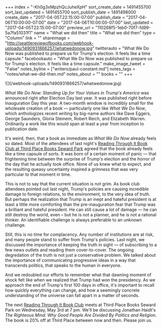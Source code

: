+++
index = "-Kh0g3xMpzhQcJuheXpH"
sort_create_date = 1491455700
sort_last_updated = 1491455700
sort_publish_date = 1491498000
create_date = "2017-04-05T22:15:00-07:00"
publish_date = "2017-04-06T10:00:00-07:00"
date = "2017-04-06T10:00:00-07:00"
last_updated = "2017-04-05T22:15:00-07:00"
preview_url = "110268f5-1eb0-70f7-fd99-5a7fa51031f1"
name = "What we did then"
title = "What we did then"
type = "Column"
link = ""
shareimage = "http://seattlereviewofbooks.com/webhook-uploads/1490931866257/whatwedonow.jpg"
twitterauto = "What We Do Now was published to prepare us for Trump's election. It feels like a time capsule."
facebookauto = "What We Do Now was published to prepare us for Trump's election. It feels like a time capsule."
make_image_tweet = "False"
notes_byline = ["writers/paul-constant.md"]
notes_tags = "notes/what-we-did-then.md"
notes_about = ""
books = ""
+++
<p class="image-left">![](/webhook-uploads/1490931866257/whatwedonow.jpg)</p>

*What We Do Now: Standing Up for Your Values in Trump's America* was announced right after Election Day last year. It was published right before Inauguration Day this year. A two-month window is incredibly small for the wholesale creation of a book — particularly one like *What We Do Now*, which anthologizes recent writing by big-name authors like Dave Eggers, George Saunders, Gloria Steinem, Robert Reich, and Elizabeth Warren. Ordinarily a work like this would span at least a year from inception to publication date.

It's weird, then, that a book as immediate as *What We Do Now* already feels so dated. Most of the attendees of last night's [Reading Through It Book Club at Third Place Books Seward Park](https://www.facebook.com/groups/readingthroughit/) agreed that the book already feels like a time capsule of sorts. It was born of a certain moment of panic — that frightening time between the surprise of Trump's election and the horror of the day that he actually took office. None of us knew what to expect, and the resulting queasy uncertainty inspired a grimness that was very particular to that moment in time.

This is not to say that the current situation is not grim. As book club attendees pointed out last night, Trump's policies are causing incredible damage to foreign relations, to the environment, to the very idea of truth. But perhaps the realization that Trump is an inept and hateful president is at least a little more comforting than the pre-inauguration fear that Trump was a brilliant and hateful president. He can still cause a lot of damage — he can still destroy the world, even – but he is not a planner, and he is not a rational thinker. An identifiable challenge is always preferable to an unknown challenge.

Still, this is no time for complacency. Any number of institutions are at risk, and many people stand to suffer from Trump's policies. Last night, we discussed the importance of keeping the truth in sight — of subscribing to a few news outlets and reading them cover-to-cover. The ongoing degredation of the truth is not just a conservative problem. We talked about the importance of communicating progressive ideas in a way that transcends politics, that speaks to the human in everyone. 

And we redoubled our efforts to remember what that dawning moment of shock felt like when we realized that Trump had won the presidency. As we approach the end of Trump's first 100 days in office, it's important to recall how quickly everything can change, and how a seemingly concrete understanding of the universe can fall apart in a matter of seconds.

The next [Reading Through It Book Club](https://www.facebook.com/groups/readingthroughit/) meets at Third Place Books Seward Park on Wednesday, May 3rd at 7 pm. We'll be discussing Jonathan Haidt's *The Righteous Mind: Why Good People Are Divided By Politics and Religion*. The book is 20% off at Third Place between now and then. Please join us.



